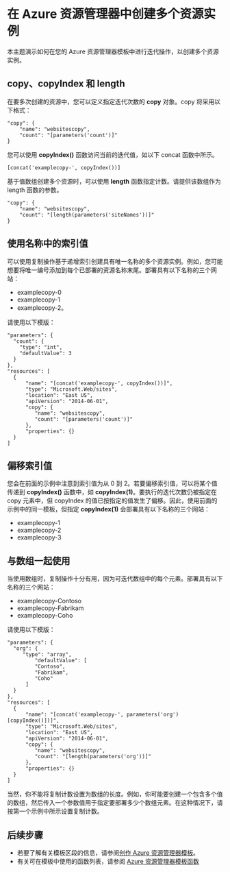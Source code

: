 <properties
   pageTitle="部署多个资源实例 | Windows Azure"
   description="在部署资源时使用 Azure 资源管理器模板中的复制操作和数组执行多次迭代。"
   services="azure-resource-manager"
   documentationCenter="na"
   authors="tfitzmac"
   manager="wpickett"
   editor=""/>

<tags
   ms.service="azure-resource-manager"
   ms.date="08/27/2015"
   wacn.date="11/12/2015"/>

# 在 Azure 资源管理器中创建多个资源实例

本主题演示如何在您的 Azure 资源管理器模板中进行迭代操作，以创建多个资源实例。

## copy、copyIndex 和 length

在要多次创建的资源中，您可以定义指定迭代次数的 **copy** 对象。copy 将采用以下格式：

    "copy": { 
        "name": "websitescopy", 
        "count": "[parameters('count')]" 
    } 

您可以使用 **copyIndex()** 函数访问当前的迭代值，如以下 concat 函数中所示。

    [concat('examplecopy-', copyIndex())]

基于值数组创建多个资源时，可以使用 **length** 函数指定计数。请提供该数组作为 length 函数的参数。

    "copy": {
        "name": "websitescopy",
        "count": "[length(parameters('siteNames'))]"
    }

## 使用名称中的索引值

可以使用复制操作基于递增索引创建具有唯一名称的多个资源实例。例如，您可能想要将唯一编号添加到每个已部署的资源名称末尾。部署具有以下名称的三个网站：

- examplecopy-0
- examplecopy-1
- examplecopy-2。

请使用以下模版：

    "parameters": { 
      "count": { 
        "type": "int", 
        "defaultValue": 3 
      } 
    }, 
    "resources": [ 
      { 
          "name": "[concat('examplecopy-', copyIndex())]", 
          "type": "Microsoft.Web/sites", 
          "location": "East US", 
          "apiVersion": "2014-06-01",
          "copy": { 
             "name": "websitescopy", 
             "count": "[parameters('count')]" 
          }, 
          "properties": {} 
      } 
    ]

## 偏移索引值

您会在前面的示例中注意到索引值为从 0 到 2。若要偏移索引值，可以将某个值传递到 **copyIndex()** 函数中，如 **copyIndex(1)**。要执行的迭代次数仍被指定在 copy 元素中，但 copyIndex 的值已按指定的值发生了偏移。因此，使用前面的示例中的同一模板，但指定 **copyIndex(1)** 会部署具有以下名称的三个网站：

- examplecopy-1
- examplecopy-2
- examplecopy-3

## 与数组一起使用
   
当使用数组时，复制操作十分有用，因为可迭代数组中的每个元素。部署具有以下名称的三个网站：

- examplecopy-Contoso
- examplecopy-Fabrikam
- examplecopy-Coho

请使用以下模版：

    "parameters": { 
      "org": { 
         "type": "array", 
             "defaultValue": [ 
             "Contoso", 
             "Fabrikam", 
             "Coho" 
          ] 
      }
    }, 
    "resources": [ 
      { 
          "name": "[concat('examplecopy-', parameters('org')[copyIndex()])]", 
          "type": "Microsoft.Web/sites", 
          "location": "East US", 
          "apiVersion": "2014-06-01",
          "copy": { 
             "name": "websitescopy", 
             "count": "[length(parameters('org'))]" 
          }, 
          "properties": {} 
      } 
    ]

当然，你不能将复制计数设置为数组的长度。例如，你可能要创建一个包含多个值的数组，然后传入一个参数值用于指定要部署多少个数组元素。在这种情况下，请按第一个示例中所示设置复制计数。

## 后续步骤
- 若要了解有关模板区段的信息，请参阅[创作 Azure 资源管理器模板](/documentation/articles/./resource-group-authoring-templates)。
- 有关可在模板中使用的函数列表，请参阅 [Azure 资源管理器模板函数](/documentation/articles/./resource-group-template-functions)

<!---HONumber=79-->